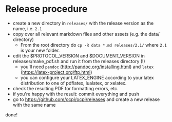 # Release procedure

* create a new directory in `releases/` with the release version as the name, i.e. `2.1`
* copy over all relevant markdown files and other assets (e.g. the data/ directory) 
  * From the root directory do `cp -R data *.md releases/2.1/` where `2.1` is your new folder.
* edit the $PROTOCOL_VERSION and $DOCUMENT_VERSION in releases/make_pdf.sh and run it from the releases directory (!)
  * you'll need `pandoc` (http://pandoc.org/installing.html) and `latex` (https://latex-project.org/ftp.html)
  * you can configure your LATEX_ENGINE according to your latex distribution to one of pdflatex, lualatex, or xelatex.
* check the resulting PDF for formatting errors, etc.
* if you're happy with the result: commit everything and push
* go to https://github.com/ocpi/ocpi/releases and create a new release with the same name

done! 

